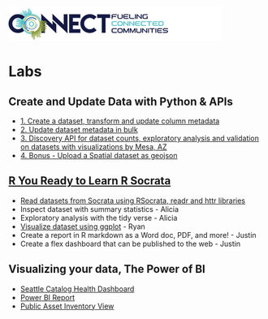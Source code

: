 ![Tyler Connect](https://github.com/aliciatb/connect/blob/master/images/connect_logo.png)

# Labs

## Create and Update Data with Python & APIs

- [1. Create a dataset, transform and update column metadata](notebooks/1_socrata_py_create_dataset.ipynb)
- [2. Update dataset metadata in bulk](notebooks/2_update_metadata.ipynb)
- [3. Discovery API for dataset counts, exploratory analysis and validation on datasets with visualizations by Mesa, AZ](notebooks/3_city_of_mesa_use_cases.ipynb)
- [4. Bonus - Upload a Spatial dataset as geojson](notebooks/4_bonus_create_dataset_geojson.ipynb)

## [R You Ready to Learn R Socrata](https://aliciatb.github.io/connect/)

- [Read datasets from Socrata using RSocrata, readr and httr libraries](https://aliciatb.github.io/connect/read_data.html)
- Inspect dataset with summary statistics - Alicia
- Exploratory analysis with the tidy verse - Alicia
- [Visualize dataset using ggplot](https://aliciatb.github.io/connect/visualize_data.html) - Ryan
- Create a report in R markdown as a Word doc, PDF, and more! - Justin
- Create a flex dashboard that can be published to the web - Justin

## Visualizing your data, The Power of BI
- [Seattle Catalog Health Dashboard](https://alicia.data.socrata.com/stories/s/48mh-jv64)
- [Power BI Report](https://app.powerbi.com/reportEmbed?reportId=3e798ebf-93f0-4ca6-a2be-dc178b39fc48&autoAuth=true&ctid=7cc5f0f9-ee5b-4106-a62d-1b9f7be46118)
- [Public Asset Inventory View](https://data.seattle.gov/dataset/Seattle-Public-Dataset-Asset-Inventory/nymu-ywvk)
